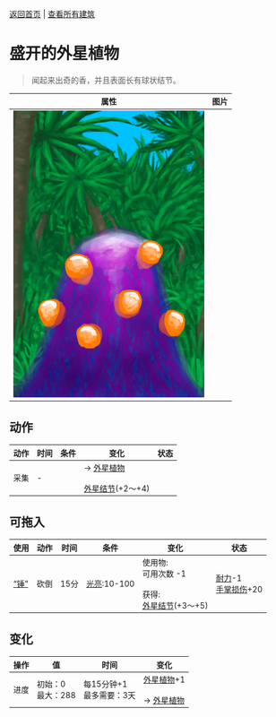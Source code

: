 [返回首页](index.md)   |  [查看所有建筑](building.md)
# 盛开的外星植物  
> 闻起来出奇的香，并且表面长有球状结节。  
  
  属性  |   图片   
 ----  |  ----:   
   |  ![](Sprite/AlienGrowthBlooming.png)   
  
## 动作  
动作  |  时间  |  条件  |  变化  |  状态  
----  |  ----  |  ----  |  ----  |  ----  
采集  |  -  |    |  → [外星植物](AlienGrowthCleared.md)<br><br>[外星结节](AlienNodule.md)(+2～+4)  |    
## 可拖入  
使用  |  动作  |  时间  |  条件  |  变化  |  状态  
----  |  ----  |  ----  |  ----  |  ----  |  ----  
[“锤”](tag_Axe.md)  |  砍倒  |  15分  |  [光亮](Light.md):10-100  |  使用物:<br>可用次数  -1<br><br>获得:<br>[外星结节](AlienNodule.md)(+3～+5)<br>  |  [耐力](Stamina.md)-1<br>[手掌损伤](HandDamage.md)+20  
## 变化  
操作  |  值  |  时间  |  变化  
----  |  ----  |  ----  |  ----  
进度  |  初始：0<br>最大：288  |  每15分钟+1<br>最多需要：3天  |  [外星植物](AlienGrowthCleared.md)+1 <br><br>→ [外星植物](AlienGrowthCleared.md)  
